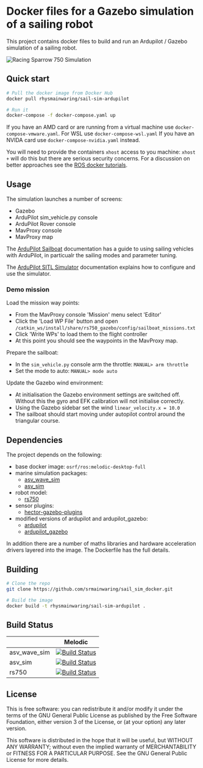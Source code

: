 # Docker files for a Gazebo simulation of a sailing robot

This project contains docker files to build and run an Ardupilot / Gazebo
simulation of a sailing robot.

![Racing Sparrow 750 Simulation](https://github.com/srmainwaring/sail_sim_docker/wiki/images/ocean_waves_rs750_fft.jpg)

## Quick start

```bash
# Pull the docker image from Docker Hub
docker pull rhysmainwaring/sail-sim-ardupilot

# Run it
docker-compose -f docker-compose.yaml up
```

If you have an AMD card or are running from a virtual machine use
`docker-compose-vmware.yaml`. For WSL use `docker-compose-wsl.yaml`
If you have an NVIDA card use `docker-compose-nvidia.yaml` instead.

You will need to provide the containers `xhost` access to you machine:
`xhost +` will do this but there are serious security concerns. For a
discussion on better approaches see the
[ROS docker tutorials](http://wiki.ros.org/docker/Tutorials/GUI).


## Usage

The simulation launches a number of screens:

- Gazebo
- ArduPilot sim_vehicle.py console
- ArduPilot Rover console
- MavProxy console
- MavProxy map

The [ArduPilot Sailboat](https://ardupilot.org/rover/docs/sailboat-home.html) documentation has a guide to
using sailing vehicles with ArduPilot, in particualr the sailing modes and parameter tuning.

The [ArduPilot SITL Simulator](https://ardupilot.org/dev/docs/sitl-simulator-software-in-the-loop.html)
documentation explains how to configure and use the simulator.

### Demo mission

Load the mission way points:

- From the MavProxy console 'Mission' menu select 'Editor'
- Click the 'Load WP File' button and open `/catkin_ws/install/share/rs750_gazebo/config/sailboat_missions.txt`
- Click 'Write WPs' to load them to the flight controller
- At this point you should see the waypoints in the MavProxy map.

Prepare the sailboat:

- In the `sim_vehicle.py` console arm the throttle: `MANUAL> arm throttle`
- Set the mode to auto: `MANUAL> mode auto`

Update the Gazebo wind environment:

- At initialisation the Gazebo environment settings are switched off. Without this the gyro and EFK calibration will not initialise correctly.
- Using the Gazebo sidebar set the wind `linear_velocity.x = 10.0`
- The sailboat should start moving under autopilot control around the triangular course.

## Dependencies

The project depends on the following:

- base docker image: `osrf/ros:melodic-desktop-full`
- marine simulation packages:
  - [asv_wave_sim](https://github.com/srmainwaring/asv_wave_sim.git)
  - [asv_sim](https://github.com/srmainwaring/asv_sim.git)
- robot model:
  - [rs750](https://github.com/srmainwaring/rs750.git)
- sensor plugins:
  - [hector-gazebo-plugins](http://wiki.ros.org/hector_gazebo_plugins)
- modified versions of ardupilot and ardupilot_gazebo:
  - [ardupilot](https://github.com/srmainwaring/ardupilot)
  - [ardupilot_gazebo](https://github.com/srmainwaring/ardupilot_gazebo)

In addition there are a number of maths libraries and hardware acceleration drivers layered into the image. The Dockerfile has the full details.

## Building

```bash
# Clone the repo
git clone https://github.com/srmainwaring/sail_sim_docker.git

# Build the image
docker build -t rhysmainwaring/sail-sim-ardupilot .
```

## Build Status

|    | Melodic |
|--- |--- |
| asv_wave_sim | [![Build Status](https://travis-ci.com/srmainwaring/asv_wave_sim.svg?branch=feature%2Ffft_waves)](https://travis-ci.com/srmainwaring/asv_wave_sim) |
| asv_sim | [![Build Status](https://travis-ci.com/srmainwaring/asv_sim.svg?branch=feature%2Fwrsc-devel)](https://travis-ci.com/srmainwaring/asv_sim) |
| rs750 | [![Build Status](https://travis-ci.com/srmainwaring/rs750.svg?branch=feature%2Fwrsc-devel)](https://travis-ci.com/srmainwaring/rs750) |


## License
This is free software: you can redistribute it and/or modify it under the terms of the GNU General Public License as published by the Free Software Foundation, either version 3 of the License, or (at your option) any later version.

This software is distributed in the hope that it will be useful, but WITHOUT ANY WARRANTY; without even the implied warranty of MERCHANTABILITY or FITNESS FOR A PARTICULAR PURPOSE. See the GNU General Public License for more details.

